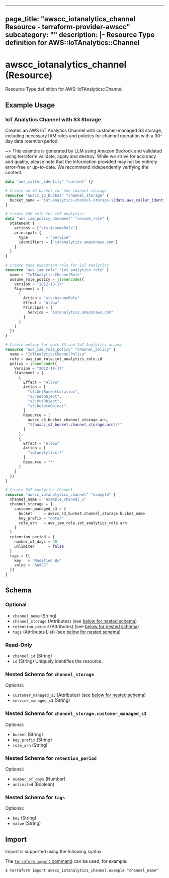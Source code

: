 
---
page_title: "awscc_iotanalytics_channel Resource - terraform-provider-awscc"
subcategory: ""
description: |-
  Resource Type definition for AWS::IoTAnalytics::Channel
---

# awscc_iotanalytics_channel (Resource)

Resource Type definition for AWS::IoTAnalytics::Channel

## Example Usage

### IoT Analytics Channel with S3 Storage

Creates an AWS IoT Analytics Channel with customer-managed S3 storage, including necessary IAM roles and policies for channel operation with a 30-day data retention period.

~> This example is generated by LLM using Amazon Bedrock and validated using terraform validate, apply and destroy. While we strive for accuracy and quality, please note that the information provided may not be entirely error-free or up-to-date. We recommend independently verifying the content.

```terraform
data "aws_caller_identity" "current" {}

# Create an S3 bucket for the channel storage
resource "awscc_s3_bucket" "channel_storage" {
  bucket_name = "iot-analytics-channel-storage-${data.aws_caller_identity.current.account_id}"
}

# Create IAM role for IoT Analytics
data "aws_iam_policy_document" "assume_role" {
  statement {
    actions = ["sts:AssumeRole"]
    principals {
      type        = "Service"
      identifiers = ["iotanalytics.amazonaws.com"]
    }
  }
}

# Create base execution role for IoT Analytics
resource "aws_iam_role" "iot_analytics_role" {
  name = "IoTAnalyticsChannelRole"
  assume_role_policy = jsonencode({
    Version = "2012-10-17"
    Statement = [
      {
        Action = "sts:AssumeRole"
        Effect = "Allow"
        Principal = {
          Service = "iotanalytics.amazonaws.com"
        }
      }
    ]
  })
}

# Create policy for both S3 and IoT Analytics access
resource "aws_iam_role_policy" "channel_policy" {
  name = "IoTAnalyticsChannelPolicy"
  role = aws_iam_role.iot_analytics_role.id
  policy = jsonencode({
    Version = "2012-10-17"
    Statement = [
      {
        Effect = "Allow"
        Action = [
          "s3:GetBucketLocation",
          "s3:GetObject",
          "s3:PutObject",
          "s3:DeleteObject"
        ]
        Resource = [
          awscc_s3_bucket.channel_storage.arn,
          "${awscc_s3_bucket.channel_storage.arn}/*"
        ]
      },
      {
        Effect = "Allow"
        Action = [
          "iotanalytics:*"
        ]
        Resource = "*"
      }
    ]
  })
}

# Create IoT Analytics Channel
resource "awscc_iotanalytics_channel" "example" {
  channel_name = "example_channel_1"
  channel_storage = {
    customer_managed_s3 = {
      bucket     = awscc_s3_bucket.channel_storage.bucket_name
      key_prefix = "data/"
      role_arn   = aws_iam_role.iot_analytics_role.arn
    }
  }
  retention_period = {
    number_of_days = 30
    unlimited      = false
  }
  tags = [{
    key   = "Modified By"
    value = "AWSCC"
  }]
}
```

<!-- schema generated by tfplugindocs -->
## Schema

### Optional

- `channel_name` (String)
- `channel_storage` (Attributes) (see [below for nested schema](#nestedatt--channel_storage))
- `retention_period` (Attributes) (see [below for nested schema](#nestedatt--retention_period))
- `tags` (Attributes List) (see [below for nested schema](#nestedatt--tags))

### Read-Only

- `channel_id` (String)
- `id` (String) Uniquely identifies the resource.

<a id="nestedatt--channel_storage"></a>
### Nested Schema for `channel_storage`

Optional:

- `customer_managed_s3` (Attributes) (see [below for nested schema](#nestedatt--channel_storage--customer_managed_s3))
- `service_managed_s3` (String)

<a id="nestedatt--channel_storage--customer_managed_s3"></a>
### Nested Schema for `channel_storage.customer_managed_s3`

Optional:

- `bucket` (String)
- `key_prefix` (String)
- `role_arn` (String)



<a id="nestedatt--retention_period"></a>
### Nested Schema for `retention_period`

Optional:

- `number_of_days` (Number)
- `unlimited` (Boolean)


<a id="nestedatt--tags"></a>
### Nested Schema for `tags`

Optional:

- `key` (String)
- `value` (String)

## Import

Import is supported using the following syntax:

The [`terraform import` command](https://developer.hashicorp.com/terraform/cli/commands/import) can be used, for example:

```shell
$ terraform import awscc_iotanalytics_channel.example "channel_name"
```
